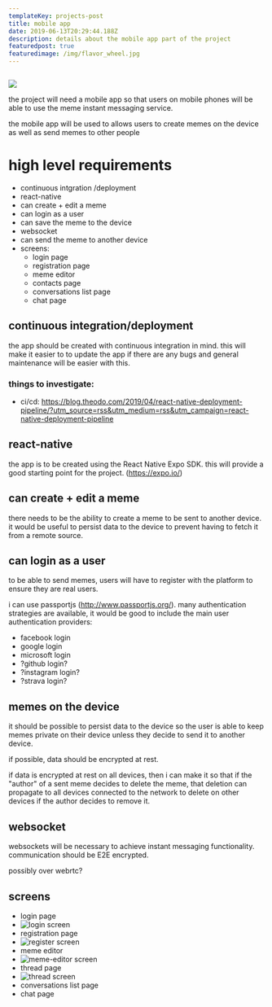 ```yaml
---
templateKey: projects-post
title: mobile app
date: 2019-06-13T20:29:44.188Z
description: details about the mobile app part of the project
featuredpost: true
featuredimage: /img/flavor_wheel.jpg
---
```

![]()

![](/img/glitr-app-thread.jpeg)

the project will need a mobile app so that users on mobile phones will be able to use the meme instant messaging service.

the mobile app will be used to allows users to create memes on the device as well as send memes to other people

# high level requirements

* continuous intgration
  /deployment
* react-native
* can create + edit a meme
* can login as a user
* can save the meme to the device
* websocket
* can send the meme to another device
* screens:
  * login page
  * registration page
  * meme editor
  * contacts page
  * conversations list page
  * chat page

## continuous integration/deployment

the app should be created with continuous integration in mind. this will make it easier to to update the app if there are any bugs and general maintenance will be easier with this.

### things to investigate:

* ci/cd: <https://blog.theodo.com/2019/04/react-native-deployment-pipeline/?utm_source=rss&utm_medium=rss&utm_campaign=react-native-deployment-pipeline>

## react-native

the app is to be created using the React Native Expo SDK. this will provide a good starting point for the project. (<https://expo.io/>)

## can create + edit a meme

there needs to be the ability to create a meme to be sent to another device. it would be useful to persist data to the device to prevent having to fetch it from a remote source.

## can login as a user

to be able to send memes, users will have to register with the platform to ensure they are real users.

i can use passportjs (<http://www.passportjs.org/>). many authentication strategies are available, it would be good to include the main user authentication providers:

* facebook login
* google login
* microsoft login
* ?github login?
* ?instagram login?
* ?strava login?

## memes on the device

it should be possible to persist data to the device so the user is able to keep memes private on their device unless they decide to send it to another device.

if possible, data should be encrypted at rest. 

if data is encrypted at rest on all devices, then i can make it so that if the "author" of a sent meme decides to delete the meme, that deletion can propagate to all devices connected to the network to delete on other devices if the author decides to remove it.

## websocket

websockets will be necessary to achieve instant messaging functionality. communication should be E2E encrypted.

possibly over webrtc?

## screens

* login page
* ![login screen](/img/glitr-app-login.jpeg "login screen")
* registration page
* ![register screen](/img/glitr-app-register.jpeg "register screen")
* meme editor
* ![meme-editor screen](/img/glitr-app-meme-editor.jpeg "meme-editor screen")
* thread page
* ![thread screen](/img/glitr-app-thread.jpeg "thread screen")
* conversations list page
* chat page
